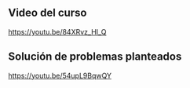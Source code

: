 ## Video del curso

https://youtu.be/84XRvz_HI_Q

## Solución de problemas planteados

https://youtu.be/54upL9BqwQY